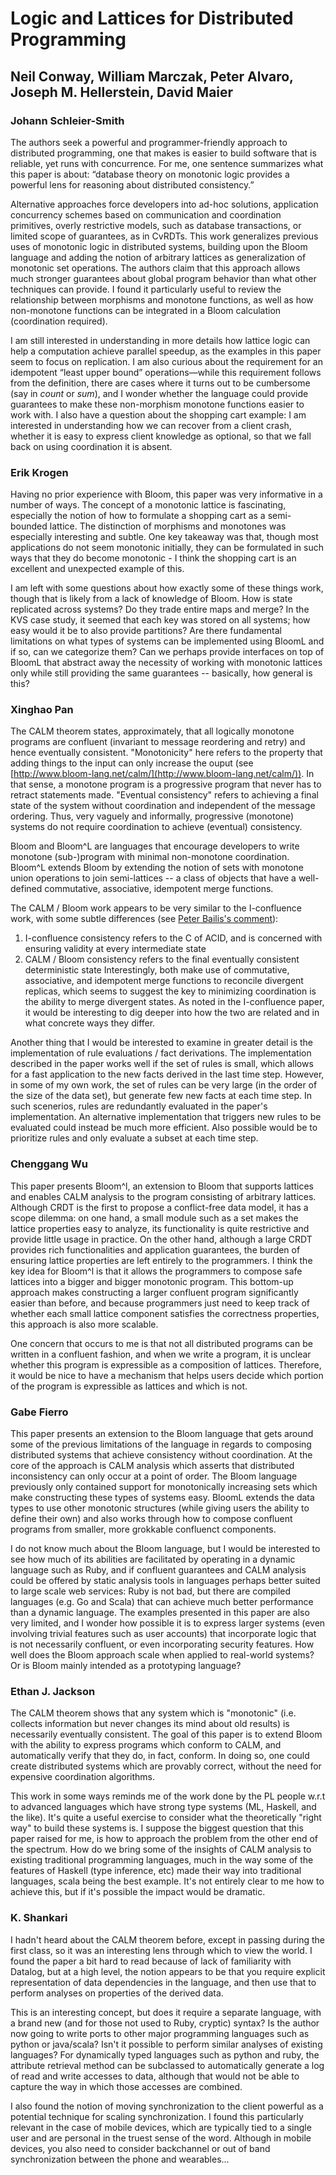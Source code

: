 # Logic and Lattices for Distributed Programming

## Neil Conway, William Marczak, Peter Alvaro, Joseph M. Hellerstein, David Maier

### Johann Schleier-Smith

The authors seek a powerful and programmer-friendly approach to distributed programming, one that makes is easier to build software that is reliable, yet runs with concurrence. For me, one sentence summarizes what this paper is about: “database theory on monotonic logic provides a powerful lens for reasoning about distributed consistency.”

Alternative approaches force developers into ad-hoc solutions, application concurrency schemes based on communication and coordination primitives, overly restrictive models, such as database transactions, or limited scope of guarantees, as in CvRDTs. This work generalizes previous uses of monotonic logic in distributed systems, building upon the Bloom language and adding the notion of arbitrary lattices as generalization of monotonic set operations. The authors claim that this approach allows much stronger guarantees about global program behavior than what other techniques can provide. I found it particularly useful to review the relationship between morphisms and monotone functions, as well as how non-monotone functions can be integrated in a Bloom calculation (coordination required).

I am still interested in understanding in more details how lattice logic can help a computation achieve parallel speedup, as the examples in this paper seem to focus on replication. I am also curious about the requirement for an idempotent “least upper bound” operations—while this requirement follows from the definition, there are cases where it turns out to be cumbersome (say in *count* or *sum*), and I wonder whether the language could provide guarantees to make these non-morphism monotone functions easier to work with. I also have a question about the shopping cart example: I am interested in understanding how we can recover from a client crash, whether it is easy to express client knowledge as optional, so that we fall back on using coordination it is absent.

### Erik Krogen

Having no prior experience with Bloom, this paper was very informative in a number of ways. The concept of a monotonic lattice is fascinating, especially the notion of how to formulate a shopping cart as a semi-bounded lattice. The distinction of morphisms and monotones was especially interesting and subtle. One key takeaway was that, though most applications do not seem monotonic initially, they can be formulated in such ways that they do become monotonic - I think the shopping cart is an excellent and unexpected example of this. 

I am left with some questions about how exactly some of these things work, though that is likely from a lack of knowledge of Bloom. How is state replicated across systems? Do they trade entire maps and merge? In the KVS case study, it seemed that each key was stored on all systems; how easy would it be to also provide partitions? Are there fundamental limitations on what types of systems can be implemented using BloomL and if so, can we categorize them? Can we perhaps provide interfaces on top of BloomL that abstract away the necessity of working with monotonic lattices only while still providing the same guarantees -- basically, how general is this?


### Xinghao Pan

The CALM theorem states, approximately, that all logically monotone programs are confluent (invariant to message reordering and retry) and hence eventually consistent.
"Monotonicity" here refers to the property that adding things to the input can only increase the ouput (see [http://www.bloom-lang.net/calm/](http://www.bloom-lang.net/calm/)).
In that sense, a monotone program is a progressive program that never has to retract statements made.
"Eventual consistency" refers to achieving a final state of the system without coordination and independent of the message ordering.
Thus, very vaguely and informally, progressive (monotone) systems do not require coordination to achieve (eventual) consistency.

Bloom and Bloom^L are languages that encourage developers to write monotone (sub-)program with minimal non-monotone coordination.
Bloom^L extends Bloom by extending the notion of sets with monotone union operations to join semi-lattices -- a class of objects that have a well-defined commutative, associative, idempotent merge functions.

The CALM / Bloom work appears to be very similar to the I-confluence work, with some subtle differences (see [Peter Bailis's comment](http://www.bailis.org/blog/when-does-consistency-require-coordination/)):
1. I-confluence consistency refers to the C of ACID, and is concerned with ensuring validity at every intermediate state
2. CALM / Bloom consistency refers to the final eventually consistent deterministic state
Interestingly, both make use of commutative, associative, and idempotent merge functions to reconcile divergent replicas, which seems to suggest the key to minimizing coordination is the ability to merge divergent states.
As noted in the I-confluence paper, it would be interesting to dig deeper into how the two are related and in what concrete ways they differ.

Another thing that I would be interested to examine in greater detail is the implementation of rule evaluations / fact derivations.
The implementation described in the paper works well if the set of rules is small, which allows for a fast application to the new facts derived in the last time step.
However, in some of my own work, the set of rules can be very large (in the order of the size of the data set), but generate few new facts at each time step.
In such scenerios, rules are redundantly evaluated in the paper's implementation.
An alternative implementation that triggers new rules to be evaluated could instead be much more efficient.
Also possible would be to prioritize rules and only evaluate a subset at each time step.

### Chenggang Wu

This paper presents Bloom^l, an extension to Bloom that supports lattices and enables CALM analysis to the program consisting of arbitrary lattices. Although CRDT is the first to propose a conflict-free data model, it has a scope dilemma: on one hand, a small module such as a set makes the lattice properties easy to analyze, its functionality is quite restrictive and provide little usage in practice. On the other hand, although a large CRDT provides rich functionalities and application guarantees, the burden of ensuring lattice properties are left entirely to the programmers. I think the key idea for Bloom^l is that it allows the programmers to compose safe lattices into a bigger and bigger monotonic program. This bottom-up approach makes constructing a larger confluent program significantly easier than before, and because programmers just need to keep track of whether each small lattice component satisfies the correctness properties, this approach is also more scalable.

One concern that occurs to me is that not all distributed programs can be written in a confluent fashion, and when we write a program, it is unclear whether this program is expressible as a composition of lattices. Therefore, it would be nice to have a mechanism that helps users decide which portion of the program is expressible as lattices and which is not. 

### Gabe Fierro

This paper presents an extension to the Bloom language that gets around some of
the previous limitations of the language in regards to composing distributed
systems that achieve consistency without coordination.  At the core of the
approach is CALM analysis which asserts that distributed inconsistency can only
occur at a point of order. The Bloom language previously only contained support
for monotonically increasing sets which make constructing these types of
systems easy. BloomL extends the data types to use other monotonic structures
(while giving users the ability to define their own) and also works through how
to compose confluent programs from smaller, more grokkable confluenct components.

I do not know much about the Bloom language, but I would be interested to see
how much of its abilities are facilitated by operating in a dynamic language
such as Ruby, and if confluent guarantees and CALM analysis could be offered by
static analysis tools in languages perhaps better suited to large scale web
services: Ruby is not bad, but there are compiled languages (e.g. Go and Scala)
that can achieve much better performance than a dynamic language. The examples
presented in this paper are also very limited, and I wonder how possible it is
to express larger systems (even involving trivial features such as user
accounts) that incorporate logic that is not necessarily confluent, or even
incorporating security features. How well does the Bloom approach scale when
applied to real-world systems?  Or is Bloom mainly intended as a prototyping
language?

### Ethan J. Jackson

The CALM theorem shows that any system which is "monotonic" (i.e. collects
information but never changes its mind about old results) is necessarily
eventually consistent.  The goal of this paper is to extend Bloom with the
ability to express programs which conform to CALM, and automatically verify
that they do, in fact, conform.  In doing so, one could create distributed
systems which are provably correct, without the need for expensive coordination
algorithms.

This work in some ways reminds me of the work done by the PL people w.r.t to
advanced languages which have strong type systems (ML, Haskell, and the like).
It's quite a useful exercise to consider what the theoretically "right way" to
build these systems is.  I suppose the biggest question that this paper raised
for me, is how to approach the problem from the other end of the spectrum.  How
do we bring some of the insights of CALM analysis to existing traditional
programming languages, much in the way some of the features of Haskell (type
inference, etc) made their way into traditional languages, scala being the best
example.   It's not entirely clear to me how to achieve this, but if it's
possible the impact would be dramatic.

### K. Shankari

I hadn't heard about the CALM theorem before, except in passing during the
first class, so it was an interesting lens through which to view the world. I
found the paper a bit hard to read because of lack of familiarity with Datalog,
but at a high level, the notion appears to be that you require explicit
representation of data dependencies in the language, and then use that to
perform analyses on properties of the derived data.

This is an interesting concept, but does it require a separate language, with a
brand new (and for those not used to Ruby, cryptic) syntax? Is the author now
going to write ports to other major programming languages such as python or
java/scala? Isn't it possible to perform similar analyses of existing
languages? For dynamically typed languages such as python and ruby, the
attribute retrieval method can be subclassed to automatically generate a log of
read and write accesses to data, although that would not be able to capture the
way in which those accesses are combined.

I also found the notion of moving synchronization to the client powerful as a
potential technique for scaling synchronization. I found this particularly
relevant in the case of mobile devices, which are typically tied to a single
user and are personal in the truest sense of the word. Although in mobile
devices, you also need to consider backchannel or out of band synchronization
between the phone and wearables...

